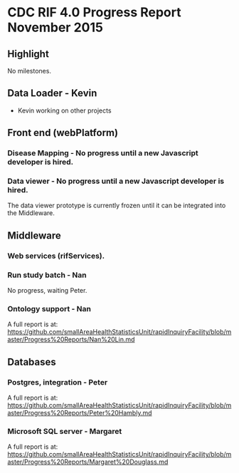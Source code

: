 # CDC RIF 4.0 Progress Report November 2015

## Highlight

No milestones.

## Data Loader - Kevin
  
* Kevin working on other projects
  
## Front end (webPlatform)

### Disease Mapping - No progress until a new Javascript developer is hired.

### Data viewer - No progress until a new Javascript developer is hired.

The data viewer prototype is currently frozen until it can be integrated into the Middleware.

## Middleware

### Web services (rifServices). 

### Run study batch - Nan

No progress, waiting Peter.

### Ontology support - Nan

A full report is at:  https://github.com/smallAreaHealthStatisticsUnit/rapidInquiryFacility/blob/master/Progress%20Reports/Nan%20Lin.md

## Databases

### Postgres, integration - Peter

A full report is at: https://github.com/smallAreaHealthStatisticsUnit/rapidInquiryFacility/blob/master/Progress%20Reports/Peter%20Hambly.md

### Microsoft SQL server - Margaret

A full report is at: https://github.com/smallAreaHealthStatisticsUnit/rapidInquiryFacility/blob/master/Progress%20Reports/Margaret%20Douglass.md



 

 
